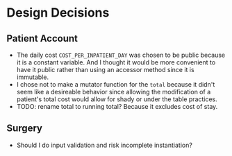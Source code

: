 # Design Decisions

## Patient Account
* The daily cost `COST_PER_INPATIENT_DAY` was chosen to be public because it is a constant variable. And I thought it would be more convenient to have it public rather than using an accessor method since it is immutable.
* I chose not to make a mutator function for the `total` because it didn't seem like a desireable behavior since allowing the modification of a patient's total cost would allow for shady or under the table practices. 
* TODO: rename total to running total? Because it excludes cost of stay.


## Surgery
* Should I do input validation and risk incomplete instantiation?


